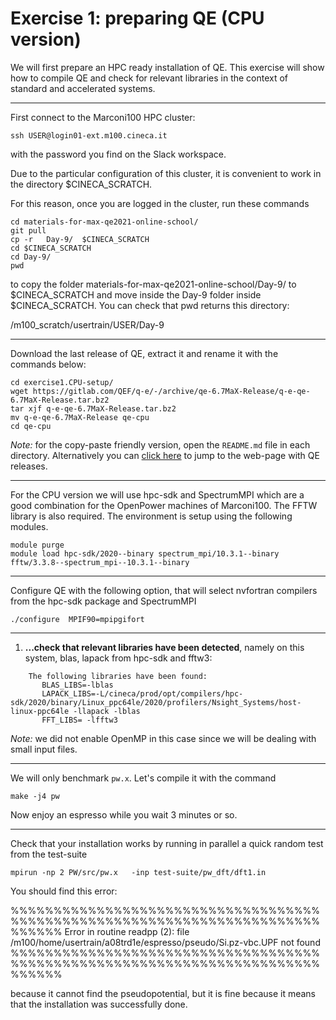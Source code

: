 # Exercise 1: preparing QE (CPU version)

We will first prepare an HPC ready installation of QE. This exercise will show how to compile QE and check for relevant libraries in the context of standard and accelerated systems.

------------------------------------------------------------------------

First connect to the Marconi100 HPC cluster: 

~~~~~{.bash}
ssh USER@login01-ext.m100.cineca.it  
~~~~~

with the password you find on the Slack workspace.

Due to the particular configuration of this cluster, it is convenient to work in the directory $CINECA_SCRATCH.

For this reason, once you are logged in the cluster, run these commands 

~~~~~{.bash}
cd materials-for-max-qe2021-online-school/  
git pull  
cp -r   Day-9/  $CINECA_SCRATCH  
cd $CINECA_SCRATCH  
cd Day-9/
pwd
~~~~~

to copy the folder materials-for-max-qe2021-online-school/Day-9/ to $CINECA_SCRATCH and move inside the Day-9 folder inside $CINECA_SCRATCH.
You can check that pwd returns this directory:

/m100_scratch/usertrain/USER/Day-9 

------------------------------------------------------------------------

Download the last release of QE, extract it and rename it with the commands below:

~~~~~{.bash}
cd exercise1.CPU-setup/ 
wget https://gitlab.com/QEF/q-e/-/archive/qe-6.7MaX-Release/q-e-qe-6.7MaX-Release.tar.bz2
tar xjf q-e-qe-6.7MaX-Release.tar.bz2
mv q-e-qe-6.7MaX-Release qe-cpu
cd qe-cpu
~~~~~

*Note:* for the copy-paste friendly version, open the `README.md` file in each directory. Alternatively you can [click here](https://gitlab.com/QEF/q-e/-/releases) to jump to the web-page with QE releases.

------------------------------------------------------------------------

For the CPU version we will use hpc-sdk and SpectrumMPI which are a good combination for the OpenPower machines of Marconi100.
The FFTW library is also required. The environment is setup using the following modules. 

~~~~~{.bash}
module purge
module load hpc-sdk/2020--binary spectrum_mpi/10.3.1--binary fftw/3.3.8--spectrum_mpi--10.3.1--binary  
~~~~~

------------------------------------------------------------------------

Configure QE with the following option, that will select nvfortran compilers from the hpc-sdk package and SpectrumMPI

~~~~~{.bash}
./configure  MPIF90=mpipgifort
~~~~~

------------------------------------------------------------------------

1. **...check that relevant libraries have been detected**, namely on this system, blas, lapack from hpc-sdk and fftw3:

~~~~~{.bash}
    The following libraries have been found:
       BLAS_LIBS=-lblas 
       LAPACK_LIBS=-L/cineca/prod/opt/compilers/hpc-sdk/2020/binary/Linux_ppc64le/2020/profilers/Nsight_Systems/host-linux-ppc64le -llapack -lblas 
       FFT_LIBS= -lfftw3 
~~~~~

*Note:* we did not enable OpenMP in this case since we will be dealing with small input files.

------------------------------------------------------------------------

We will only benchmark `pw.x`. Let's compile it with the command

    make -j4 pw

Now enjoy an espresso while you wait 3 minutes or so.

------------------------------------------------------------------------

Check that your installation works by running in parallel a quick random test from the test-suite

    mpirun -np 2 PW/src/pw.x   -inp test-suite/pw_dft/dft1.in


You should find this error:

 %%%%%%%%%%%%%%%%%%%%%%%%%%%%%%%%%%%%%%%%%%%%%%%%%%%%%%%%%%%%%%%%%%%%%%%%%%%%%%
     Error in routine readpp (2):
     file /m100/home/usertrain/a08trd1e/espresso/pseudo/Si.pz-vbc.UPF not found
 %%%%%%%%%%%%%%%%%%%%%%%%%%%%%%%%%%%%%%%%%%%%%%%%%%%%%%%%%%%%%%%%%%%%%%%%%%%%%% 

because it cannot find the pseudopotential, but it is fine because it means that the installation was successfully done.



